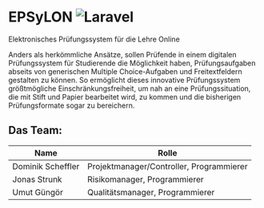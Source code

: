 # EPSyLON ![Laravel](https://github.com/Deltachi/epsylon/workflows/Laravel/badge.svg)
Elektronisches Prüfungssystem für die Lehre Online

Anders als herkömmliche Ansätze, sollen Prüfende in einem digitalen Prüfungssystem für Studierende die Möglichkeit haben, Prüfungsaufgaben abseits von generischen Multiple Choice-Aufgaben und Freitextfeldern gestalten zu können. So ermöglicht dieses innovative Prüfungssystem größtmögliche Einschränkungsfreiheit, um nah an eine Prüfungssituation, die mit Stift und Papier bearbeitet wird, zu kommen und die bisherigen Prüfungsformate sogar zu bereichern.

## Das Team:

| Name  | Rolle |
| ------------- | ------------- |
| Dominik Scheffler  | Projektmanager/Controller, Programmierer  |
| Jonas Strunk  | Risikomanager, Programmierer  |
| Umut Güngör  | Qualitätsmanager, Programmierer  |
